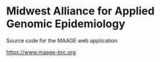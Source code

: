 # Midwest Alliance for Applied Genomic Epidemiology

Source code for the MAAGE web application

https://www.maage-brc.org

